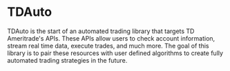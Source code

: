 # TDAuto
TDAuto is the start of an automated trading library that targets TD Ameritrade's APIs. These APIs allow users to check account information, stream real time data, execute trades, and much more. The goal of this library is to pair these resources with user defined algorithms to create fully automated trading strategies in the future.
